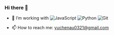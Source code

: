 ### Hi there 👋

- 🌱 I’m working with 
![JavaScript](https://img.shields.io/badge/-JavaScript-black?style=plastic&logo=javascript)
![Python](https://img.shields.io/badge/-Python-black?style=plastic&logo=Python)
![Git](https://img.shields.io/badge/-Git-black?style=plastic&logo=git)

- 📫 How to reach me: yuchenau0321@gmail.com
